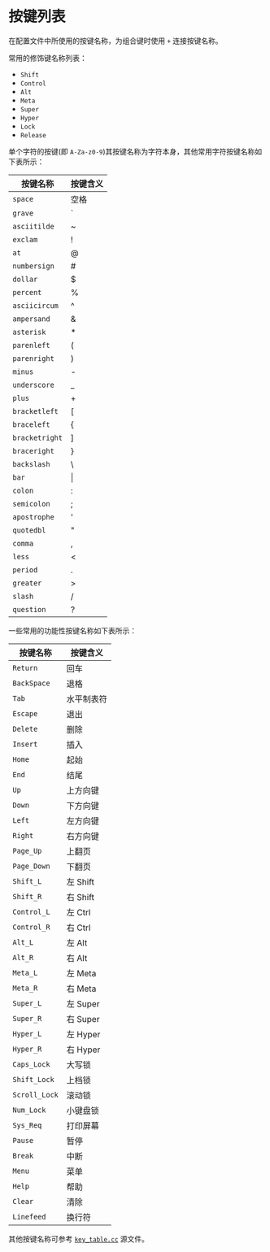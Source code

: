 # 按键列表

在配置文件中所使用的按键名称，为组合键时使用 `+` 连接按键名称。

常用的修饰键名称列表：

- `Shift`
- `Control`
- `Alt`
- `Meta`
- `Super`
- `Hyper`
- `Lock`
- `Release`

单个字符的按键(即 `A-Za-z0-9`)其按键名称为字符本身，其他常用字符按键名称如下表所示：

| 按键名称           | 按键含义 |
| -------------- | ---- |
| `space`        | 空格   |
| `grave`        | \`   |
| `asciitilde`   | ~    |
| `exclam`       | !    |
| `at`           | @    |
| `numbersign`   | #    |
| `dollar`       | $    |
| `percent`      | %    |
| `asciicircum`  | ^    |
| `ampersand`    | &    |
| `asterisk`     | *    |
| `parenleft`    | (    |
| `parenright`   | )    |
| `minus`        | -    |
| `underscore`   | _    |
| `plus`         | +    |
| `bracketleft`  | [    |
| `braceleft`    | {    |
| `bracketright` | ]    |
| `braceright`   | }    |
| `backslash`    | \    |
| `bar`          | \|   |
| `colon`        | :    |
| `semicolon`    | ;    |
| `apostrophe`   | '    |
| `quotedbl`     | "    |
| `comma`        | ,    |
| `less`         | <    |
| `period`       | .    |
| `greater`      | >    |
| `slash`        | /    |
| `question`     | ?    |

一些常用的功能性按键名称如下表所示：

| 按键名称          | 按键含义    |
| ------------- | ------- |
| `Return`      | 回车      |
| `BackSpace`   | 退格      |
| `Tab`         | 水平制表符   |
| `Escape`      | 退出      |
| `Delete`      | 删除      |
| `Insert`      | 插入      |
| `Home`        | 起始      |
| `End`         | 结尾      |
| `Up`          | 上方向键    |
| `Down`        | 下方向键    |
| `Left`        | 左方向键    |
| `Right`       | 右方向键    |
| `Page_Up`     | 上翻页     |
| `Page_Down`   | 下翻页     |
| `Shift_L`     | 左 Shift |
| `Shift_R`     | 右 Shift |
| `Control_L`   | 左 Ctrl  |
| `Control_R`   | 右 Ctrl  |
| `Alt_L`       | 左 Alt   |
| `Alt_R`       | 右 Alt   |
| `Meta_L`      | 左 Meta  |
| `Meta_R`      | 右 Meta  |
| `Super_L`     | 左 Super |
| `Super_R`     | 右 Super |
| `Hyper_L`     | 左 Hyper |
| `Hyper_R`     | 右 Hyper |
| `Caps_Lock`   | 大写锁     |
| `Shift_Lock`  | 上档锁     |
| `Scroll_Lock` | 滚动锁     |
| `Num_Lock`    | 小键盘锁    |
| `Sys_Req`     | 打印屏幕    |
| `Pause`       | 暂停      |
| `Break`       | 中断      |
| `Menu`        | 菜单      |
| `Help`        | 帮助      |
| `Clear`       | 清除      |
| `Linefeed`    | 换行符     |

其他按键名称可参考 [`key_table.cc`](https://github.com/rime/librime/blob/master/src/rime/key_table.cc) 源文件。
